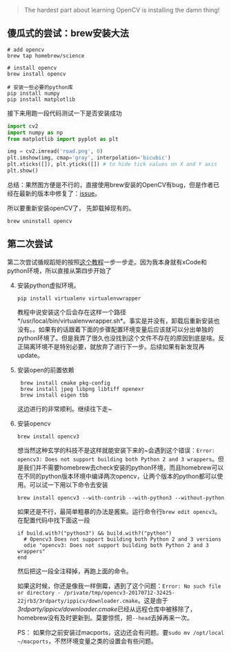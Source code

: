 >  The hardest part about learning OpenCV is installing the damn thing!

## 傻瓜式的尝试：brew安装大法

``` 
# add opencv
brew tap homebrew/science

# install opencv
brew install opencv

# 安装一些必要的python库
pip install numpy
pip install matplotlib
```

接下来用跑一段代码测试一下是否安装成功

``` python
import cv2
import numpy as np
from matplotlib import pyplot as plt

img = cv2.imread('road.png', 0)
plt.imshow(img, cmap='gray', interpolation='bicubic')
plt.xticks([]), plt.yticks([]) # to hide tick values on X and Y axis
plt.show()
```

总结：果然图方便是不行的，直接使用brew安装的OpenCV有bug，但是作者已经在最新的版本中修复了：[issue](https://github.com/Itseez/opencv/pull/3006)。

所以要重新安装openCV了， 先卸载掉现有的。

```
brew uninstall opencv
```

## 第二次尝试

第二次尝试循规蹈矩的按照[这个教程](http://www.pyimagesearch.com/2016/12/05/macos-install-opencv-3-and-python-3-5/)一步一步走。因为我本身就有xCode和python环境，所以直接从第四步开始了

4. 安装python虚拟环境。

   ``` 
   pip install virtualenv virtualenvwrapper
   ```

   教程中说安装这个后会存在这样一个路径*/usr/local/bin/virtualenvwrapper.sh*。事实是并没有，卸载后重新安装也没有。。如果有的话跟着下面的步骤配置环境变量后应该就可以分出单独的python环境了。但是我弄了很久也没找到这个文件不存在的原因到底是啥。反正隔离环境不是特别必要，就放弃了进行下一步。后续如果有新发现再update。

5. 安装open的前置依赖

   ```
    brew install cmake pkg-config
    brew install jpeg libpng libtiff openexr
    brew install eigen tbb
   ```

   这边进行的非常顺利。继续往下走~

6. 安装opencv

   ``` 
   brew install opencv3
   ```

   想当然这种玄学的科技不是这样就能安装下来的~会遇到这个错误：`Error: opencv3: Does not support building both Python 2 and 3 wrappers`。但是我们并不需要homebrew去check安装的python环境，而且homebrew可以在不同的python版本环境中编译两次opencv，让两个版本的python都可以使用。可以试一下用以下命令去安装

   ```
   brew install opencv3 --with-contrib --with-python3 --without-python
   ```

   如果还是不行，最简单粗暴的办法是酱紫。运行命令行`brew edit opencv3`。在配置代码中找下面这一段

   ``` 
   if build.with?("python3") && build.with?("python")
     # Opencv3 Does not support building both Python 2 and 3 versions
     odie "opencv3: Does not support building both Python 2 and 3 wrappers"
   end
   ```

   然后把这一段全注释掉，再跑上面的命令。

   如果这时候，你还是像我一样倒霉，遇到了这个问题：`Error: No such file or directory - /private/tmp/opencv3-20170712-32425-22jrb3/3rdparty/ippicv/downloader.cmake`。这是由于*3rdparty/ippicv/downloader.cmake*已经从远程仓库中被移除了，homebrew没有及时更新到。莫要惊慌，把`--head`去掉再来一次。

   PS： 如果你之前安装过macports，这边还会有问题。要`sudo mv /opt/local ~/macports`，不然环境变量之类的设置会有些问题。